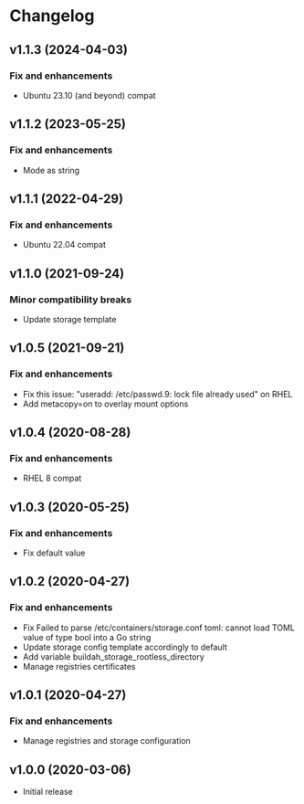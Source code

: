 # Changelog

## v1.1.3 (2024-04-03)

### Fix and enhancements

* Ubuntu 23.10 (and beyond) compat

## v1.1.2 (2023-05-25)

### Fix and enhancements

* Mode as string

## v1.1.1 (2022-04-29)

### Fix and enhancements

* Ubuntu 22.04 compat

## v1.1.0 (2021-09-24)

### Minor compatibility breaks

* Update storage template

## v1.0.5 (2021-09-21)

### Fix and enhancements

* Fix this issue: "useradd: /etc/passwd.9: lock file already used" on RHEL
* Add metacopy=on to overlay mount options

## v1.0.4 (2020-08-28)

### Fix and enhancements

* RHEL 8 compat

## v1.0.3 (2020-05-25)

### Fix and enhancements

* Fix default value

## v1.0.2 (2020-04-27)

### Fix and enhancements

* Fix Failed to parse /etc/containers/storage.conf toml: cannot load TOML value of type bool into a Go string
* Update storage config template accordingly to default
* Add variable buildah_storage_rootless_directory
* Manage registries certificates

## v1.0.1 (2020-04-27)

### Fix and enhancements

* Manage registries and storage configuration

## v1.0.0 (2020-03-06)

* Initial release
